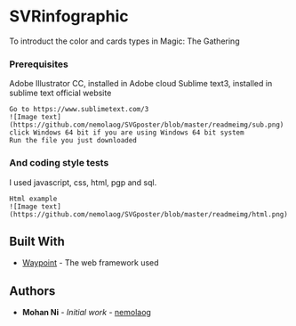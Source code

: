 # SVRinfographic

To introduct the color and cards types in Magic: The Gathering

### Prerequisites

Adobe Illustrator CC, installed in Adobe cloud
Sublime text3, installed in sublime text official website

```
Go to https://www.sublimetext.com/3
![Image text](https://github.com/nemolaog/SVGposter/blob/master/readmeimg/sub.png)
click Windows 64 bit if you are using Windows 64 bit system
Run the file you just downloaded
```

### And coding style tests

I used javascript, css, html, pgp and sql.

```
Html example
![Image text](https://github.com/nemolaog/SVGposter/blob/master/readmeimg/html.png)
```

## Built With

* [Waypoint](http://imakewebthings.com/waypoints/) - The web framework used 

## Authors

* **Mohan Ni** - *Initial work* - [nemolaog](https://github.com/nemolaog)
